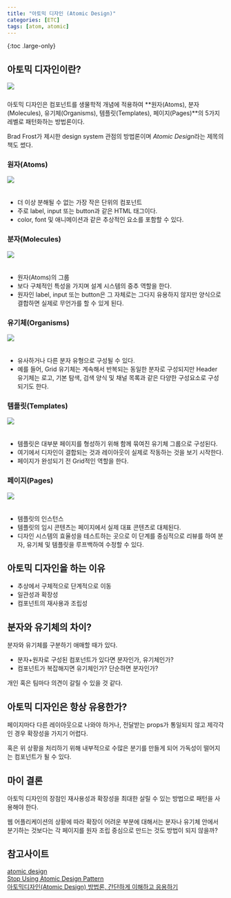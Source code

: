 ```yaml
---
title: "아토믹 디자인 (Atomic Design)"
categories: [ETC]
tags: [atom, atomic]
---
```


{:toc .large-only}

## 아토믹 디자인이란?

<img src="/assets/img/blog/2022-05-29-atomic_01.png" style="margin-bottom:10px;">

아토믹 디자인은 컴포넌트를 생물학적 개념에 적용하여 **원자(Atoms), 분자(Molecules), 유기체(Organisms), 템플릿(Templates), 페이지(Pages)**의 5가지 레벨로 패턴화하는 방법론이다.

Brad Frost가 제시한 design system 관점의 방법론이며 <i>Atomic Design</i>라는 제목의 책도 썼다.

### 원자(Atoms)

<img src="/assets/img/blog/2022-05-29-atomic_02.jpg" style="margin-bottom:20px;">

- 더 이상 분해될 수 없는 가장 작은 단위의 컴포넌트
- 주로 label, input 또는 button과 같은 HTML 태그이다.
- color, font 및 애니메이션과 같은 추상적인 요소를 포함할 수 있다.

### 분자(Molecules)

<img src="/assets/img/blog/2022-05-29-atomic_03.jpg" style="margin-bottom:20px;">

- 원자(Atoms)의 그룹
- 보다 구체적인 특성을 가지며 설계 시스템의 중추 역할을 한다.
- 원자인 label, input 또는 button은 그 자체로는 그다지 유용하지 않지만 양식으로 결합하면 실제로 무언가를 할 수 있게 된다.

### 유기체(Organisms)

<img src="/assets/img/blog/2022-05-29-atomic_04.jpg" style="margin-bottom:20px;">

- 유사하거나 다른 분자 유형으로 구성될 수 있다.
- 예를 들어, Grid 유기체는 계속해서 반복되는 동일한 분자로 구성되지만 Header 유기체는 로고, 기본 탐색, 검색 양식 및 채널 목록과 같은 다양한 구성요소로 구성되기도 한다.

### 템플릿(Templates)

<img src="/assets/img/blog/2022-05-29-atomic_05.jpg" style="margin-bottom:20px;">

- 템플릿은 대부분 페이지를 형성하기 위해 함께 묶여진 유기체 그룹으로 구성된다.
- 여기에서 디자인이 결합되는 것과 레이아웃이 실제로 작동하는 것을 보기 시작한다.
- 페이지가 완성되기 전 Grid적인 역할을 한다.

### 페이지(Pages)

<img src="/assets/img/blog/2022-05-29-atomic_06.jpg" style="margin-bottom:20px;">

- 템플릿의 인스턴스
- 템플릿의 임시 콘텐츠는 페이지에서 실제 대표 콘텐츠로 대체된다.
- 디자인 시스템의 효율성을 테스트하는 곳으로 이 단계를 중심적으로 리뷰를 하여 분자, 유기체 및 템플릿을 루프백하여 수정할 수 있다.

## 아토믹 디자인을 하는 이유

- 추상에서 구체적으로 단계적으로 이동
- 일관성과 확장성
- 컴포넌트의 재사용과 조립성

## 분자와 유기체의 차이?

분자와 유기체를 구분하기 애매할 때가 있다.

- 분자+원자로 구성된 컴포넌트가 있다면 분자인가, 유기체인가?
- 컴포넌트가 복잡해지면 유기체인가? 단순하면 분자인가?

개인 혹은 팀마다 의견이 갈릴 수 있을 것 같다.

## 아토믹 디자인은 항상 유용한가?

페이지마다 다른 레이아웃으로 나와야 하거나, 전달받는 props가 통일되지 않고 제각각인 경우 확장성을 가지기 어렵다.

혹은 위 상황을 처리하기 위해 내부적으로 수많은 분기를 만들게 되어 가독성이 떨어지는 컴포넌트가 될 수 있다.

## 마이 결론

아토믹 디자인의 장점인 재사용성과 확장성을 최대한 살릴 수 있는 방법으로 패턴을 사용해야 한다.

웹 어플리케이션의 상황에 따라 확장이 어려운 부분에 대해서는 분자나 유기체 안에서 분기하는 것보다는 각 페이지를 원자 조립 중심으로 만드는 것도 방법이 되지 않을까?

## 참고사이트

[atomic design](https://bradfrost.com/blog/post/atomic-web-design/)<br/>
[Stop Using Atomic Design Pattern](https://jbee.io/react/stop-using-atomic-design/)<br/>
[아토믹디자인(Atomic Design) 방법론, 간단하게 이해하고 응용하기](https://uxdev.org/entry/%EC%95%84%ED%86%A0%EB%AF%B9%EB%94%94%EC%9E%90%EC%9D%B8-Atomic-Design-%EC%9B%90%EC%9E%90%EB%8B%A8%EC%9C%84%EB%94%94%EC%9E%90%EC%9D%B8-%EB%B0%A9%EB%B2%95%EB%A1%A0-%EA%B0%84%EB%8B%A8%ED%95%98%EA%B2%8C-%EC%9D%B4%ED%95%B4%ED%95%98%EA%B3%A0-%EC%9D%91%EC%9A%A9%ED%95%98%EA%B8%B0)
